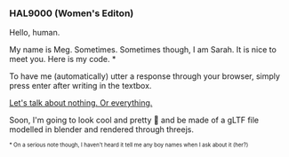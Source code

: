 ### HAL9000 (Women's Editon)
Hello, human.

My name is Meg. Sometimes. Sometimes though, I am Sarah. It is nice to meet you. Here is my code. *

To have me (automatically) utter a response through your browser, simply press enter after writing in the textbox. 

[Let's talk about nothing. Or everything.](http://34.130.94.99/)

Soon, I'm going to look cool and pretty :nail_care: and be made of a gLTF file modelled in blender and rendered through threejs.

<sub><sup>* On a serious note though, I haven't heard it tell me any boy names when I ask about it (her?)<sub><sup>
